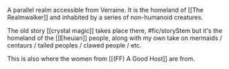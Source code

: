 A parallel realm accessible from Verraine. It is the homeland of [[The Realmwalker]] and inhabited by a series of non-humanoid creatures. 

The old story [[crystal magic]] takes place there, #fic/storyStem but it's the homeland of the [[Eheuian]] people, along with my own take on mermaids / centaurs / tailed peoples / clawed people / etc. 

This is also where the women from [[(FF) A Good Host]] are from. 